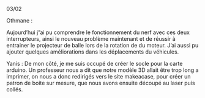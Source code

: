 03/02

Othmane :

Aujourd’hui j”ai pu comprendre le fonctionnement du nerf avec ces deux interrupteurs, ainsi le nouveau problème maintenant et de réussir à entrainer le projecteur 
de balle lors de la rotation de du moteur. 
J’ai aussi pu ajouter quelques améliorations dans les déplacements du véhicules.


Yanis : 
De mon côté, je me suis occupé de créer le socle pour la carte arduino. 
Un professeur nous a dit que notre modèle 3D allait être trop long a imprimer, on nous a donc redirigés vers le site makeacase, pour créer un patron de boite sur mesure, 
que nous avons ensuite découpé au laser puis collés.

